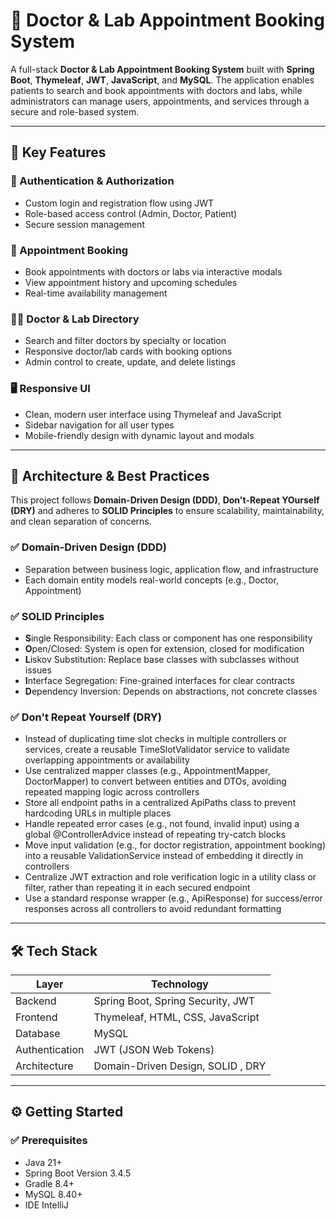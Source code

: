 # 🏥 Doctor & Lab Appointment Booking System

A full-stack **Doctor & Lab Appointment Booking System** built with **Spring Boot**, **Thymeleaf**, **JWT**, **JavaScript**, and **MySQL**. The application enables patients to search and book appointments with doctors and labs, while administrators can manage users, appointments, and services through a secure and role-based system.

---

## 🚀 Key Features

### 🔐 Authentication & Authorization
- Custom login and registration flow using JWT
- Role-based access control (Admin, Doctor, Patient)
- Secure session management

### 📅 Appointment Booking
- Book appointments with doctors or labs via interactive modals
- View appointment history and upcoming schedules
- Real-time availability management

### 🧑‍⚕️ Doctor & Lab Directory
- Search and filter doctors by specialty or location
- Responsive doctor/lab cards with booking options
- Admin control to create, update, and delete listings

### 🖥️ Responsive UI
- Clean, modern user interface using Thymeleaf and JavaScript
- Sidebar navigation for all user types
- Mobile-friendly design with dynamic layout and modals

---

## 🧱 Architecture & Best Practices

This project follows **Domain-Driven Design (DDD)**, **Don't-Repeat YOurself (DRY)** and adheres to **SOLID Principles** to ensure scalability, maintainability, and clean separation of concerns.
### ✅ Domain-Driven Design (DDD)
- Separation between business logic, application flow, and infrastructure
- Each domain entity models real-world concepts (e.g., Doctor, Appointment)

### ✅ SOLID Principles
- **S**ingle Responsibility: Each class or component has one responsibility  
- **O**pen/Closed: System is open for extension, closed for modification  
- **L**iskov Substitution: Replace base classes with subclasses without issues  
- **I**nterface Segregation: Fine-grained interfaces for clear contracts  
- **D**ependency Inversion: Depends on abstractions, not concrete classes

### ✅ Don't Repeat Yourself (DRY)
- Instead of duplicating time slot checks in multiple controllers or services, create a reusable TimeSlotValidator service to  validate overlapping appointments or availability
- Use centralized mapper classes (e.g., AppointmentMapper, DoctorMapper) to convert between entities and DTOs, avoiding repeated mapping logic across controllers
- Store all endpoint paths in a centralized ApiPaths class to prevent hardcoding URLs in multiple places
- Handle repeated error cases (e.g., not found, invalid input) using a global @ControllerAdvice instead of repeating try-catch blocks
- Move input validation (e.g., for doctor registration, appointment booking) into a reusable ValidationService instead of embedding it directly in controllers
- Centralize JWT extraction and role verification logic in a utility class or filter, rather than repeating it in each secured endpoint
- Use a standard response wrapper (e.g., ApiResponse<T>) for success/error responses across all controllers to avoid redundant formatting
---

## 🛠️ Tech Stack

| Layer             | Technology                        |
|------------------|------------------------------------|
| Backend           | Spring Boot, Spring Security, JWT |
| Frontend          | Thymeleaf, HTML, CSS, JavaScript  |
| Database          | MySQL                             |
| Authentication    | JWT (JSON Web Tokens)             |
| Architecture      | Domain-Driven Design, SOLID , DRY |

---

## ⚙️ Getting Started

### ✅ Prerequisites
- Java 21+
- Spring Boot Version 3.4.5
- Gradle 8.4+
- MySQL 8.40+
- IDE IntelliJ 



